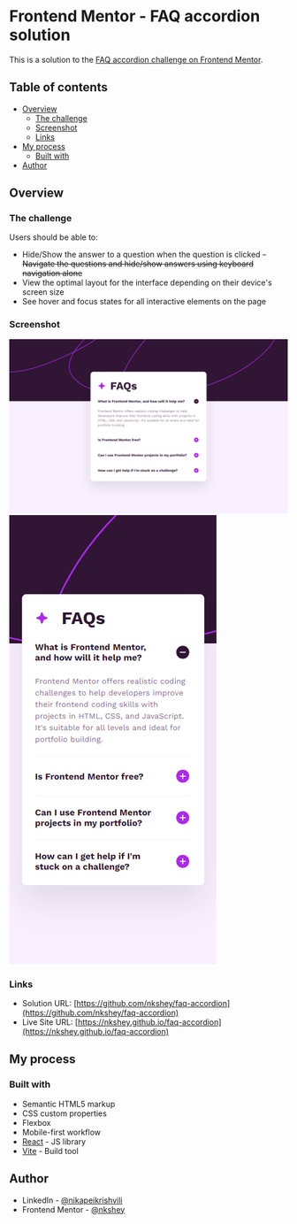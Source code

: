 # Frontend Mentor - FAQ accordion solution

This is a solution to the [FAQ accordion challenge on Frontend Mentor](https://www.frontendmentor.io/challenges/faq-accordion-wyfFdeBwBz).

## Table of contents

- [Overview](#overview)
  - [The challenge](#the-challenge)
  - [Screenshot](#screenshot)
  - [Links](#links)
- [My process](#my-process)
  - [Built with](#built-with)
- [Author](#author)

## Overview

### The challenge

Users should be able to:

- Hide/Show the answer to a question when the question is clicked
  ~~- Navigate the questions and hide/show answers using keyboard navigation alone~~
- View the optimal layout for the interface depending on their device's screen size
- See hover and focus states for all interactive elements on the page

### Screenshot

![Desktop Preview](/public/screenshots/screenshot-desktop.png)
![Mobile Preview](/public/screenshots/screenshot-mobile.png)

### Links

- Solution URL: [https://github.com/nkshey/faq-accordion](https://github.com/nkshey/faq-accordion)
- Live Site URL: [https://nkshey.github.io/faq-accordion](https://nkshey.github.io/faq-accordion)

## My process

### Built with

- Semantic HTML5 markup
- CSS custom properties
- Flexbox
- Mobile-first workflow
- [React](https://reactjs.org/) - JS library
- [Vite](https://vitejs.dev/) - Build tool

## Author

- LinkedIn - [@nikapeikrishvili](https://www.linkedin.com/in/nikapeikrishvili/)
- Frontend Mentor - [@nkshey](https://www.frontendmentor.io/profile/nkshey)
